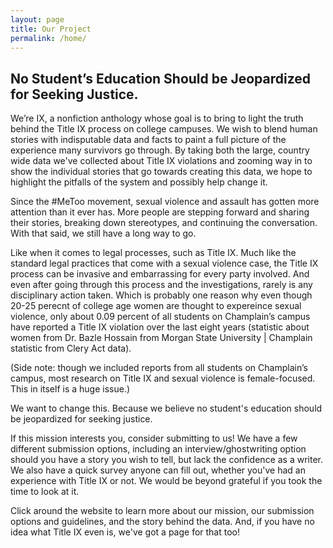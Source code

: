 ```yaml
---
layout: page
title: Our Project
permalink: /home/
---
```


## No Student’s Education Should be Jeopardized for Seeking Justice.

We’re IX, a nonfiction anthology whose goal is to bring to light the truth behind the Title IX process on college campuses. We wish to blend human stories with indisputable data and facts to paint a full picture of the experience many survivors go through. By taking both the large, country wide data we've collected about Title IX violations and zooming way in to show the individual stories that go towards creating this data, we hope to highlight the pitfalls of the system and possibly help change it.

Since the #MeToo movement, sexual violence and assault has gotten more attention than it ever has. More people are stepping forward and sharing their stories, breaking down stereotypes, and continuing the conversation. With that said, we still have a long way to go.

Like when it comes to legal processes, such as Title IX. Much like the standard legal practices that come with a sexual violence case, the Title IX process can be invasive and embarrassing for every party involved. And even after going through this process and the investigations, rarely is any disciplinary action taken.
Which is probably one reason why even though 20-25 perecnt of college age women are thought to expereince sexual violence, only about 0.09 percent of all students on Champlain’s campus have reported a Title IX violation over the last eight years (statistic about women from Dr. Bazle Hossain from Morgan State University | Champlain statistic from Clery Act data).

(Side note: though we included reports from all students on Champlain’s campus, most research on Title IX and sexual violence is female-focused. This in itself is a huge issue.)

We want to change this. Because we believe no student's education should be jeopardized for seeking justice.


If this mission interests you, consider submitting to us! We have a few different submission options, including an interview/ghostwriting option should you have a story you wish to tell, but lack the confidence as a writer. We also have a quick survey anyone can fill out, whether you've had an experience with Title IX or not. We would be beyond grateful if you took the time to look at it.

Click around the website to learn more about our mission, our submission options and guidelines, and the story behind the data. And, if you have no idea what Title IX even is, we've got a page for that too!

